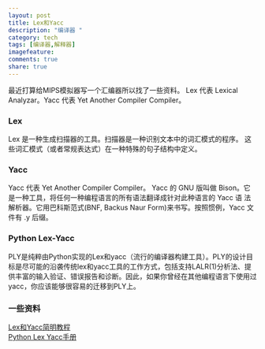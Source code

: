 ```yaml
---
layout: post
title: Lex和Yacc
description: "编译器 "
category: tech
tags: [编译器,解释器]
imagefeature: 
comments: true
share: true
---
```

最近打算给MIPS模拟器写一个汇编器所以找了一些资料。
Lex 代表 Lexical Analyzar。Yacc 代表 Yet Another Compiler Compiler。 
<!--more-->

### Lex
Lex 是一种生成扫描器的工具。扫描器是一种识别文本中的词汇模式的程序。 这些词汇模式（或者常规表达式）在一种特殊的句子结构中定义。

### Yacc
Yacc 代表 Yet Another Compiler Compiler。 Yacc 的 GNU 版叫做 Bison。它是一种工具，将任何一种编程语言的所有语法翻译成针对此种语言的 Yacc 语 法解析器。它用巴科斯范式(BNF, Backus Naur Form)来书写。按照惯例，Yacc 文件有 .y 后缀。

### Python Lex-Yacc
PLY是纯粹由Python实现的Lex和yacc（流行的编译器构建工具）。PLY的设计目标是尽可能的沿袭传统lex和yacc工具的工作方式，包括支持LALR(1)分析法、提供丰富的输入验证、错误报告和诊断。因此，如果你曾经在其他编程语言下使用过yacc，你应该能够很容易的迁移到PLY上。

### 一些资料
[Lex和Yacc简明教程](http://download.csdn.net/detail/u013704896/9031167)  
[Python Lex Yacc手册](http://www.pchou.info/open-source/2014/01/18/52da47204d4cb.html)  
